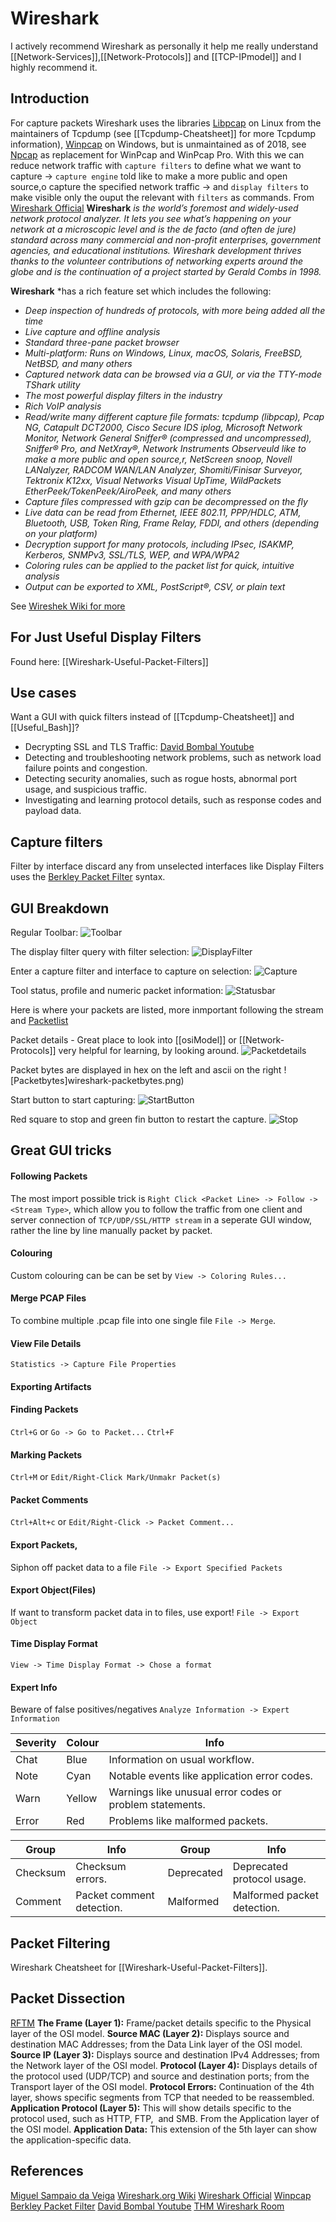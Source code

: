 # Wireshark
I actively recommend Wireshark as personally it help me really understand [[Network-Services]],[[Network-Protocols]] and [[TCP-IPmodel]]  and I highly recommend it.

## Introduction
For capture packets Wireshark uses the libraries [Libpcap](https://www.tcpdump.org/manpages/pcap.3pcap.html) on Linux from the maintainers of Tcpdump (see [[Tcpdump-Cheatsheet]] for more Tcpdump information), [Winpcap](https://www.winpcap.org/) on Windows, but is unmaintained as of 2018, see [Npcap](https://nmap.org/npcap/) as replacement for WinPcap and WinPcap Pro. With this we can reduce network traffic with `capture filters` to define what we want to capture -> `capture engine` told like to make a more public and open source,o capture the specified network traffic -> and `display filters` to make visible only the ouput the relevant with `filters` as commands. From [Wireshark Official](https://www.wireshark.org/) 
**Wireshark** *is the world’s foremost and widely-used network protocol analyzer. It lets you see what’s happening on your network at a microscopic level and is the de facto (and often de jure) standard across many commercial and non-profit enterprises, government agencies, and educational institutions. Wireshark development thrives thanks to the volunteer contributions of networking experts around the globe and is the continuation of a project started by Gerald Combs in 1998.*

**Wireshark** *has a rich feature set which includes the following:

-   *Deep inspection of hundreds of protocols, with more being added all the time*
-   *Live capture and offline analysis*
-   *Standard three-pane packet browser*
-   *Multi-platform: Runs on Windows, Linux, macOS, Solaris, FreeBSD, NetBSD, and many others*
-   *Captured network data can be browsed via a GUI, or via the TTY-mode TShark utility*
-   *The most powerful display filters in the industry*
-   *Rich VoIP analysis*
-   *Read/write many different capture file formats: tcpdump (libpcap), Pcap NG, Catapult DCT2000, Cisco Secure IDS iplog, Microsoft Network Monitor, Network General Sniffer® (compressed and uncompressed), Sniffer® Pro, and NetXray®, Network Instruments Observeuld like to make a more public and open source,r, NetScreen snoop, Novell LANalyzer, RADCOM WAN/LAN Analyzer, Shomiti/Finisar Surveyor, Tektronix K12xx, Visual Networks Visual UpTime, WildPackets EtherPeek/TokenPeek/AiroPeek, and many others*
-   *Capture files compressed with gzip can be decompressed on the fly*
-   *Live data can be read from Ethernet, IEEE 802.11, PPP/HDLC, ATM, Bluetooth, USB, Token Ring, Frame Relay, FDDI, and others (depending on your platform)*
-   *Decryption support for many protocols, including IPsec, ISAKMP, Kerberos, SNMPv3, SSL/TLS, WEP, and WPA/WPA2*
-   *Coloring rules can be applied to the packet list for quick, intuitive analysis*
-   *Output can be exported to XML, PostScript®, CSV, or plain text*

See [Wireshek Wiki for more](https://wiki.wireshark.org/Home)


## For Just Useful Display Filters
Found here: [[Wireshark-Useful-Packet-Filters]]


## Use cases
Want a GUI with quick filters instead of [[Tcpdump-Cheatsheet]] and [[Useful_Bash]]?
-   Decrypting SSL and TLS Traffic: [David Bombal Youtube](https://www.youtube.com/watch?v=GMNOT1aZmD8)
-   Detecting and troubleshooting network problems, such as network load failure points and congestion.
-   Detecting security anomalies, such as rogue hosts, abnormal port usage, and suspicious traffic.
-   Investigating and learning protocol details, such as response codes and payload data.

## Capture filters
Filter by interface discard any from unselected interfaces like Display Filters uses the [Berkley Packet Filter](https://biot.com/capstats/bpf.html) syntax. 

## GUI Breakdown
Regular Toolbar:
![Toolbar](wireshark-toolbar.png)

The display filter query with filter selection:
![DisplayFilter](wireshark-displayfilter.png)

Enter a capture filter and interface to capture on selection:
![Capture](wireshark-capture.png)

Tool status, profile and numeric packet information:
![Statusbar](wireshark-statusbar.png)

Here is where your packets are listed, more inmportant following the stream and 
[Packetlist](wireshark-packetlist.png)

Packet details - Great place to look into [[osiModel]] or [[Network-Protocols]] very helpful for learning, by looking around.
![Packetdetails](wireshark-packet-detail.png)

Packet bytes are displayed in hex on the left and ascii on the right
![Packetbytes]wireshark-packetbytes.png)

Start button to start capturing:
![StartButton](wireshark-start.png)

Red square to stop and green fin button to restart the capture.
![Stop](wireshark-stop.png)

## Great GUI tricks

#### Following Packets
The most import possible trick is `Right Click <Packet Line> -> Follow -> <Stream Type>`, which allow you to follow the traffic from one client and server connection of `TCP/UDP/SSL/HTTP stream` in a seperate GUI window, rather the line by line manually packet by packet.
#### Colouring 
Custom colouring can be can be set by `View -> Coloring Rules...`
#### Merge PCAP Files
To combine multiple .pcap file into one single file `File -> Merge`.
#### View File Details
`Statistics -> Capture File Properties`
#### Exporting Artifacts
####  Finding Packets
`Ctrl+G` or `Go -> Go to Packet...`
`Ctrl+F`
#### Marking Packets
`Ctrl+M` or `Edit/Right-Click Mark/Unmakr Packet(s)`
#### Packet Comments
`Ctrl+Alt+c` or `Edit/Right-Click -> Packet Comment...`
#### Export Packets,
Siphon off packet data to a file
`File -> Export Specified Packets`
#### Export Object(Files)
If want to transform packet data in to files, use export!
`File -> Export Object`
#### Time Display Format
`View -> Time Display Format -> Chose a format`
#### Expert Info
Beware of false positives/negatives
`Analyze Information -> Expert Information `

Severity | Colour | Info
--- | --- | ---
Chat | Blue | Information on usual workflow.  
Note | Cyan | Notable events like application error codes.
Warn | Yellow | Warnings like unusual error codes or problem statements.  
Error | Red | Problems like malformed packets.

Group | Info | Group | Info 
--- | --- | --- | ---
Checksum | Checksum errors. | Deprecated | Deprecated protocol usage.
Comment | Packet comment detection. | Malformed | Malformed packet detection.


## Packet Filtering 

Wireshark Cheatsheet for [[Wireshark-Useful-Packet-Filters]].


## Packet Dissection
[RFTM](https://github.com/boundary/wireshark/blob/master/doc/README.dissector)
**The Frame (Layer 1):** Frame/packet details specific to the Physical layer of the OSI model.
**Source MAC (Layer 2):** Displays source and destination MAC Addresses; from the Data Link layer of the OSI model.
**Source IP (Layer 3):** Displays source and destination IPv4 Addresses; from the Network layer of the OSI model.
**Protocol (Layer 4):** Displays details of the protocol used (UDP/TCP) and source and destination ports; from the Transport layer of the OSI model.
**Protocol Errors:** Continuation of the 4th layer, shows specific segments from TCP that needed to be reassembled.
**Application Protocol (Layer 5):** This will show details specific to the protocol used, such as HTTP, FTP,  and SMB. From the Application layer of the OSI model.
**Application Data:** This extension of the 5th layer can show the application-specific data.




## References
[Miguel Sampaio da Veiga](https://medium.com/hacker-toolbelt/wireshark-filters-cheat-sheet-eacdc438969c)
[Wireshark.org Wiki](https://wiki.wireshark.org/Home)
[Wireshark Official](https://www.wireshark.org/)
[Winpcap](https://www.winpcap.org/)
[Berkley Packet Filter](https://biot.com/capstats/bpf.html)
[David Bombal Youtube](https://www.youtube.com/watch?v=GMNOT1aZmD8)
[THM Wireshark Room](https://tryhackme.com/room/wiresharkthebasics)  